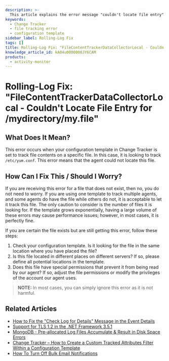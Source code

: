 ```yaml
---
description: >-
  This article explains the error message "couldn't locate file entry" in Change Tracker and provides steps to resolve it.
keywords:
  - Change Tracker
  - file tracking error
  - configuration template
sidebar_label: Rolling-Log Fix
tags: []
title: Rolling-Log Fix: "FileContentTrackerDataCollectorLocal - Couldn't Locate File Entry for /mydirectory/my.file"
knowledge_article_id: kA04u0000000JY6CAM
products:
  - activity-monitor
---
```


# Rolling-Log Fix: "FileContentTrackerDataCollectorLocal - Couldn't Locate File Entry for /mydirectory/my.file"

## What Does It Mean?

This error occurs when your configuration template in Change Tracker is set to track file contents on a specific file. In this case, it is looking to track `/etc/yum.conf`. This error means that the agent could not locate this file.

## How Can I Fix This / Should I Worry?

If you are receiving this error for a file that does not exist, then no, you do not need to worry. If you are using one template to track multiple agents, and some agents do have the file while others do not, it is acceptable to let it track this file. The only caution to consider is the number of files it is looking for. If the template grows exponentially, having a large volume of these errors may cause performance issues; however, in most cases, it is perfectly fine.

If you are certain the file exists but are still getting this error, follow these steps:

1. Check your configuration template. Is it looking for the file in the same location where you have placed the file?
2. Is this file located in different places on different servers? If so, please define all potential locations in the template.
3. Does this file have special permissions that prevent it from being read by our agent? If so, adjust the file permissions or modify the privileges of the account our agent uses.

> **NOTE:** In most cases, you can simply ignore this error as it is not harmful.

## Related Articles

- [How to Fix the "Check Log for Details" Message in the Event Details](https://kb.netwrix.com/8133)
- [Support for TLS 1.2 in the .NET Framework 3.5.1](https://kb.netwrix.com/8302)
- [MongoDB - Pre-allocated Log Files Accumulate & Result in Disk Space Errors](https://kb.netwrix.com/8285)
- [Change Tracker – How to Create a Custom Tracked Attributes Filter Within a Configuration Template](https://kb.netwrix.com/8265)
- [How To Turn Off Bulk Email Notifications](https://kb.netwrix.com/8284)